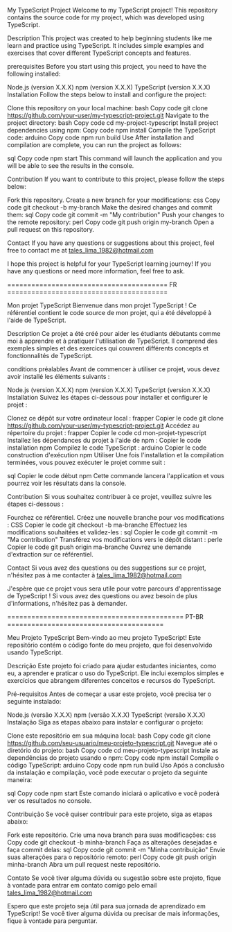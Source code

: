 My TypeScript Project
Welcome to my TypeScript project! This repository contains the source code for my project, which was developed using TypeScript.

Description
This project was created to help beginning students like me learn and practice using TypeScript.
It includes simple examples and exercises that cover different TypeScript concepts and features.

prerequisites
Before you start using this project, you need to have the following installed:

Node.js (version X.X.X)
npm (version X.X.X)
TypeScript (version X.X.X)
Installation
Follow the steps below to install and configure the project:

Clone this repository on your local machine:
bash
Copy code
git clone https://github.com/your-user/my-typescript-project.git
Navigate to the project directory:
bash
Copy code
cd my-project-typescript
Install project dependencies using npm:
Copy code
npm install
Compile the TypeScript code:
arduino
Copy code
npm run build
Use
After installation and compilation are complete, you can run the project as follows:

sql
Copy code
npm start
This command will launch the application and you will be able to see the results in the console.

Contribution
If you want to contribute to this project, please follow the steps below:

Fork this repository.
Create a new branch for your modifications:
css
Copy code
git checkout -b my-branch
Make the desired changes and commit them:
sql
Copy code
git commit -m "My contribution"
Push your changes to the remote repository:
perl
Copy code
git push origin my-branch
Open a pull request on this repository.

Contact
If you have any questions or suggestions about this project, feel free to contact me at tales_lima_1982@hotmail.com

I hope this project is helpful for your TypeScript learning journey! 
If you have any questions or need more information, feel free to ask.

======================================== FR ========================================

Mon projet TypeScript
Bienvenue dans mon projet TypeScript ! Ce référentiel contient le code source de mon projet, qui a été développé à l'aide de TypeScript.

Description
Ce projet a été créé pour aider les étudiants débutants comme moi à apprendre et à pratiquer l'utilisation de TypeScript.
Il comprend des exemples simples et des exercices qui couvrent différents concepts et fonctionnalités de TypeScript.

conditions préalables
Avant de commencer à utiliser ce projet, vous devez avoir installé les éléments suivants :

Node.js (version X.X.X)
npm (version X.X.X)
TypeScript (version X.X.X)
Installation
Suivez les étapes ci-dessous pour installer et configurer le projet :

Clonez ce dépôt sur votre ordinateur local :
frapper
Copier le code
git clone https://github.com/your-user/my-typescript-project.git
Accédez au répertoire du projet :
frapper
Copier le code
cd mon-projet-typescript
Installez les dépendances du projet à l'aide de npm :
Copier le code
installation npm
Compilez le code TypeScript :
arduino
Copier le code
construction d'exécution npm
Utiliser
Une fois l'installation et la compilation terminées, vous pouvez exécuter le projet comme suit :

sql
Copier le code
début npm
Cette commande lancera l'application et vous pourrez voir les résultats dans la console.

Contribution
Si vous souhaitez contribuer à ce projet, veuillez suivre les étapes ci-dessous :

Fourchez ce référentiel.
Créez une nouvelle branche pour vos modifications :
CSS
Copier le code
git checkout -b ma-branche
Effectuez les modifications souhaitées et validez-les :
sql
Copier le code
git commit -m "Ma contribution"
Transférez vos modifications vers le dépôt distant :
perle
Copier le code
git push origin ma-branche
Ouvrez une demande d'extraction sur ce référentiel.

Contact
Si vous avez des questions ou des suggestions sur ce projet, n'hésitez pas à me contacter à tales_lima_1982@hotmail.com

J'espère que ce projet vous sera utile pour votre parcours d'apprentissage de TypeScript ! 
Si vous avez des questions ou avez besoin de plus d'informations, n'hésitez pas à demander.

============================================ PT-BR =======================================

Meu Projeto TypeScript
Bem-vindo ao meu projeto TypeScript! Este repositório contém o código fonte do meu projeto, que foi desenvolvido usando TypeScript.

Descrição
Este projeto foi criado para ajudar estudantes iniciantes, como eu, a aprender e praticar o uso do TypeScript. 
Ele inclui exemplos simples e exercícios que abrangem diferentes conceitos e recursos do TypeScript.

Pré-requisitos
Antes de começar a usar este projeto, você precisa ter o seguinte instalado:

Node.js (versão X.X.X)
npm (versão X.X.X)
TypeScript (versão X.X.X)
Instalação
Siga as etapas abaixo para instalar e configurar o projeto:

Clone este repositório em sua máquina local:
bash
Copy code
git clone https://github.com/seu-usuario/meu-projeto-typescript.git
Navegue até o diretório do projeto:
bash
Copy code
cd meu-projeto-typescript
Instale as dependências do projeto usando o npm:
Copy code
npm install
Compile o código TypeScript:
arduino
Copy code
npm run build
Uso
Após a conclusão da instalação e compilação, você pode executar o projeto da seguinte maneira:

sql
Copy code
npm start
Este comando iniciará o aplicativo e você poderá ver os resultados no console.

Contribuição
Se você quiser contribuir para este projeto, siga as etapas abaixo:

Fork este repositório.
Crie uma nova branch para suas modificações:
css
Copy code
git checkout -b minha-branch
Faça as alterações desejadas e faça commit delas:
sql
Copy code
git commit -m "Minha contribuição"
Envie suas alterações para o repositório remoto:
perl
Copy code
git push origin minha-branch
Abra um pull request neste repositório.

Contato
Se você tiver alguma dúvida ou sugestão sobre este projeto, fique à vontade para entrar em contato comigo pelo email tales_lima_1982@hotmail.com

Espero que este projeto seja útil para sua jornada de aprendizado em TypeScript! 
Se você tiver alguma dúvida ou precisar de mais informações, fique à vontade para perguntar.
